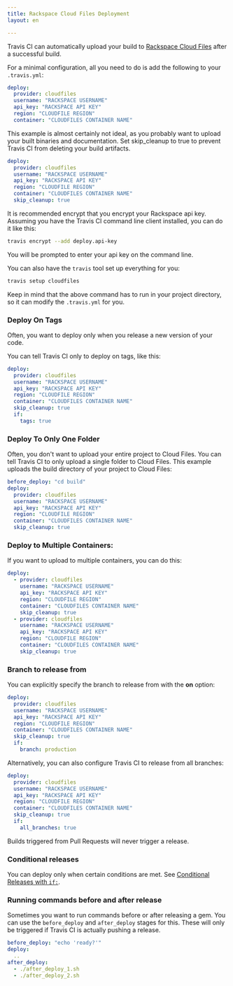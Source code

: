 ```yaml
---
title: Rackspace Cloud Files Deployment
layout: en

---
```


Travis CI can automatically upload your build to [Rackspace Cloud Files](https://www.rackspace.com/cloud/files/) after a successful build.

For a minimal configuration, all you need to do is add the following to your `.travis.yml`:

```yaml
deploy:
  provider: cloudfiles
  username: "RACKSPACE USERNAME"
  api_key: "RACKSPACE API KEY"
  region: "CLOUDFILE REGION"
  container: "CLOUDFILES CONTAINER NAME"
```

This example is almost certainly not ideal, as you probably want to upload your built binaries and documentation. Set skip_cleanup to true to prevent Travis CI from deleting your build artifacts.

```yaml
deploy:
  provider: cloudfiles
  username: "RACKSPACE USERNAME"
  api_key: "RACKSPACE API KEY"
  region: "CLOUDFILE REGION"
  container: "CLOUDFILES CONTAINER NAME"
  skip_cleanup: true
```

It is recommended encrypt that you encrypt your Rackspace api key.
Assuming you have the Travis CI command line client installed, you can do it like this:

```bash
travis encrypt --add deploy.api-key
```

You will be prompted to enter your api key on the command line.

You can also have the `travis` tool set up everything for you:

```bash
travis setup cloudfiles
```

Keep in mind that the above command has to run in your project directory, so it can modify the `.travis.yml` for you.

### Deploy On Tags

Often, you want to deploy only when you release a new version of your code.

You can tell Travis CI only to deploy on tags, like this:

```yaml
deploy:
  provider: cloudfiles
  username: "RACKSPACE USERNAME"
  api_key: "RACKSPACE API KEY"
  region: "CLOUDFILE REGION"
  container: "CLOUDFILES CONTAINER NAME"
  skip_cleanup: true
  if:
    tags: true
```

### Deploy To Only One Folder

Often, you don't want to upload your entire project to Cloud Files. You can tell Travis CI to only upload a single folder to Cloud Files. This example uploads the build directory of your project to Cloud Files:

```yaml
before_deploy: "cd build"
deploy:
  provider: cloudfiles
  username: "RACKSPACE USERNAME"
  api_key: "RACKSPACE API KEY"
  region: "CLOUDFILE REGION"
  container: "CLOUDFILES CONTAINER NAME"
  skip_cleanup: true
```

### Deploy to Multiple Containers:

If you want to upload to multiple containers, you can do this:

```yaml
deploy:
  - provider: cloudfiles
    username: "RACKSPACE USERNAME"
    api_key: "RACKSPACE API KEY"
    region: "CLOUDFILE REGION"
    container: "CLOUDFILES CONTAINER NAME"
    skip_cleanup: true
  - provider: cloudfiles
    username: "RACKSPACE USERNAME"
    api_key: "RACKSPACE API KEY"
    region: "CLOUDFILE REGION"
    container: "CLOUDFILES CONTAINER NAME"
    skip_cleanup: true
```

### Branch to release from

You can explicitly specify the branch to release from with the **on** option:

```yaml
deploy:
  provider: cloudfiles
  username: "RACKSPACE USERNAME"
  api_key: "RACKSPACE API KEY"
  region: "CLOUDFILE REGION"
  container: "CLOUDFILES CONTAINER NAME"
  skip_cleanup: true
  if:
    branch: production
```

Alternatively, you can also configure Travis CI to release from all branches:

```yaml
deploy:
  provider: cloudfiles
  username: "RACKSPACE USERNAME"
  api_key: "RACKSPACE API KEY"
  region: "CLOUDFILE REGION"
  container: "CLOUDFILES CONTAINER NAME"
  skip_cleanup: true
  if:
    all_branches: true
```

Builds triggered from Pull Requests will never trigger a release.

### Conditional releases

You can deploy only when certain conditions are met.
See [Conditional Releases with `if:`](/user/deployment#Conditional-Releases-with-on%3A).

### Running commands before and after release

Sometimes you want to run commands before or after releasing a gem. You can use the `before_deploy` and `after_deploy` stages for this. These will only be triggered if Travis CI is actually pushing a release.

```yaml
before_deploy: "echo 'ready?'"
deploy:
  ..
after_deploy:
  - ./after_deploy_1.sh
  - ./after_deploy_2.sh
```
